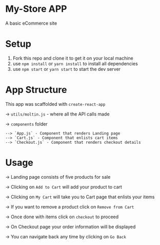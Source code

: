 # My-Store APP
A basic eCommerce site

# Setup
1) Fork this repo and clone it to get it on your local machine
2) use `npm install` or `yarn install` to install all dependencies
3) use `npm start` or `yarn start` to start the dev server

# App Structure
This app was scaffolded with `create-react-app`

-> `utils/moltin.js` - where all the API calls made

-> `components` folder

    --> `App.js` - Component that renders Landing page
    --> `Cart.js` - Component that enlists cart items
    --> `Checkout.js` - Component that renders checkout details

# Usage
-> Landing page consists of five products for sale

-> Clicking on `Add to Cart` will add your product to cart

-> Clicking on `My Cart` will take you to Cart page that enlists your items

-> If you want to remove a product click on `Remove from Cart`

-> Once done with items click on `checkout` to proceed

-> On Checkout page your order information will be displayed

-> You can navigate back any time by clicking on `Go Back`
